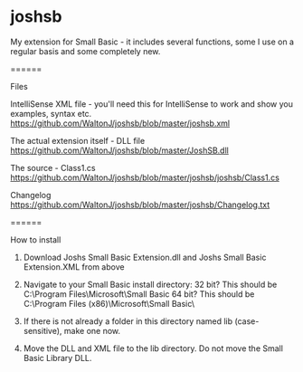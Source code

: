 joshsb
======

My extension for Small Basic - it includes several functions, some I use on a regular basis and some completely new.

======

Files

IntelliSense XML file - you'll need this for IntelliSense to work and show you examples, syntax etc.
https://github.com/WaltonJ/joshsb/blob/master/joshsb.xml

The actual extension itself - DLL file
https://github.com/WaltonJ/joshsb/blob/master/JoshSB.dll

The source - Class1.cs
https://github.com/WaltonJ/joshsb/blob/master/joshsb/joshsb/Class1.cs

Changelog
https://github.com/WaltonJ/joshsb/blob/master/joshsb/Changelog.txt

======

How to install

1) Download Joshs Small Basic Extension.dll and Joshs Small Basic Extension.XML from above

2) Navigate to your Small Basic install directory:
   32 bit? This should be C:\Program Files\Microsoft\Small Basic
   64 bit? This should be C:\Program Files (x86)\Microsoft\Small Basic\

3) If there is not already a folder in this directory named lib (case-sensitive), make one now.

4) Move the DLL and XML file to the lib directory. Do not move the Small Basic Library DLL.
